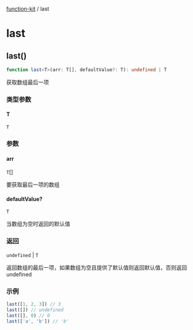 [function-kit](index.md) / last

# last

## last()

```ts
function last<T>(arr: T[], defaultValue?: T): undefined | T
```

获取数组最后一项

### 类型参数

#### T

`T`

### 参数

#### arr

`T`[]

要获取最后一项的数组

#### defaultValue?

`T`

当数组为空时返回的默认值

### 返回

`undefined` \| `T`

返回数组的最后一项，如果数组为空且提供了默认值则返回默认值，否则返回 undefined

### 示例

```ts
last([1, 2, 3]) // 3
last([]) // undefined
last([], 0) // 0
last(['a', 'b']) // 'b'
```
